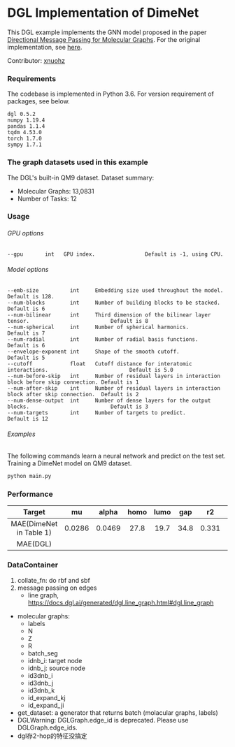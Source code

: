 # DGL Implementation of DimeNet

This DGL example implements the GNN model proposed in the paper [Directional Message Passing for Molecular Graphs](https://arxiv.org/abs/2003.03123). For the original implementation, see [here](https://github.com/klicperajo/dimenet).

Contributor: [xnuohz](https://github.com/xnuohz)

### Requirements
The codebase is implemented in Python 3.6. For version requirement of packages, see below.

```
dgl 0.5.2
numpy 1.19.4
pandas 1.1.4
tqdm 4.53.0
torch 1.7.0
sympy 1.7.1
```

### The graph datasets used in this example

The DGL's built-in QM9 dataset. Dataset summary:

* Molecular Graphs: 13,0831
* Number of Tasks: 12

### Usage

###### GPU options
```
--gpu       int   GPU index.                Default is -1, using CPU.
```

###### Model options
```
--emb-size          int     Embedding size used throughout the model.                              Default is 128.
--num-blocks        int     Number of building blocks to be stacked.                               Default is 6   
--num-bilinear      int     Third dimension of the bilinear layer tensor.                          Default is 8   
--num-spherical     int     Number of spherical harmonics.                                         Default is 7   
--num-radial        int     Number of radial basis functions.                                      Default is 6   
--envelope-exponent int     Shape of the smooth cutoff.                                            Default is 5   
--cutoff            float   Cutoff distance for interatomic interactions.                          Default is 5.0 
--num-before-skip   int     Number of residual layers in interaction block before skip connection. Default is 1   
--num-after-skip    int     Number of residual layers in interaction block after skip connection.  Default is 2   
--num-dense-output  int     Number of dense layers for the output blocks.                          Default is 3   
--num-targets       int     Number of targets to predict.                                          Default is 12  
```

###### Examples

The following commands learn a neural network and predict on the test set.
Training a DimeNet model on QM9 dataset.
```bash
python main.py
```

### Performance

| Target | mu | alpha | homo | lumo | gap | r2 | zpve | U0 | U | H | G | Cv |
| :-: | :-: | :-: | :-: | :-: | :-: | :-: | :-: | :-: | :-: | :-: | :-: | :-: |
| MAE(DimeNet in Table 1) | 0.0286 | 0.0469 | 27.8 | 19.7 | 34.8 | 0.331 | 1.29 | 8.02 | 7.89 | 8.11 | 8.98 | 0.0249 |
| MAE(DGL) |  |  |  |  |  |  |  |  |  |  |  |  |

### DataContainer

1. collate_fn: do rbf and sbf
2. message passing on edges
    - line graph, https://docs.dgl.ai/generated/dgl.line_graph.html#dgl.line_graph

* molecular graphs:
  - labels
  - N
  - Z
  - R
  - batch_seg
  - idnb_i: target node
  - idnb_j: source node
  - id3dnb_i
  - id3dnb_j
  - id3dnb_k
  - id_expand_kj
  - id_expand_ji
* get_dataset: a generator that returns batch (molacular graphs, labels)
* DGLWarning: DGLGraph.edge_id is deprecated. Please use DGLGraph.edge_ids.
* dgl存2-hop的特征没搞定